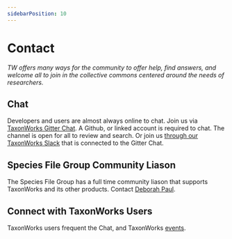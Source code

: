 ```yaml
---
sidebarPosition: 10
---
```


# Contact 
_TW offers many ways for the community to offer help, find answers, and welcome all to join in the collective commons centered around the needs of researchers._

## Chat

Developers and users are almost always online to chat. Join us via [TaxonWorks Gitter Chat](https://matrix.to/#/#taxonworks:gitter.im). A Github, or linked account is required to chat. The channel is open for all to review and search. Or join us [through our TaxonWorks Slack](https://join.slack.com/t/taxonworks/shared_invite/zt-1pnnvq3dc-4b685~M8gssOCR2Yk956Ng) that is connected to the Gitter Chat.

## Species File Group Community Liason

The Species File Group has a full time community liason that supports TaxonWorks and its other products. Contact [Deborah Paul](mailto:dlpaul@illinois.edu).

## Connect with TaxonWorks Users

TaxonWorks users frequent the Chat, and TaxonWorks [events](/about/events).



